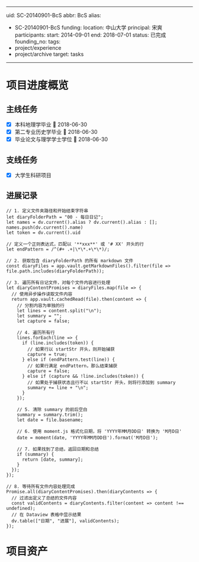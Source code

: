 
---
uid: SC-20140901-BcS
abbr: BcS
alias:
- SC-20140901-BcS
funding: 
location: 中山大学
principal: 宋爽
participants:
start: 2014-09-01
end: 2018-07-01
status: 已完成
founding_no: 
tags:
- project/experience
- project/archive
target: tasks
---


# 项目进度概览

## 主线任务
- [x] 本科地理学毕业 📅 2018-06-30
- [x] 第二专业历史学毕业 📅 2018-06-30
- [x] 毕业论文与理学学士学位 📅 2018-06-30
## 支线任务
- [x] 大学生科研项目
## 进展记录
```dataviewjs
// 1. 定义文件夹路径和开始结束字符串
let diaryFolderPath = "00 - 每日日记";
let names = dv.current().alias ? dv.current().alias : [];
names.push(dv.current().name)
let token = dv.current().uid

// 定义一个正则表达式，匹配以 '**xxx**' 或 '# XX' 开头的行
let endPattern = /^(#+ .+|\*\*.+\*\*)/; 

// 2. 获取包含 diaryFolderPath 的所有 markdown 文件
const diaryFiles = app.vault.getMarkdownFiles().filter(file => file.path.includes(diaryFolderPath));

// 3. 遍历所有日记文件，对每个文件内容进行处理
let diaryContentPromises = diaryFiles.map(file => {
  // 使用异步操作读取文件内容
  return app.vault.cachedRead(file).then(content => {
    // 分割内容为单独的行
    let lines = content.split("\n");
    let summary = "";
    let capture = false;

    // 4. 遍历所有行
    lines.forEach(line => {
      if (line.includes(token)) {
        // 如果行以 startStr 开头，则开始捕获
        capture = true;
      } else if (endPattern.test(line)) { 
        // 如果行满足 endPattern，那么结束捕获
        capture = false;
      } else if (capture && !line.includes(token)) { 
        // 如果处于捕获状态且行不以 startStr 开头，则将行添加到 summary
        summary += line + "\n";
      }
    });

    // 5. 清除 summary 的前后空白
    summary = summary.trim();
    let date = file.basename;

    // 6. 使用 moment.js 格式化日期，将 'YYYY年MM月DD日' 转换为 'M月D日'
    date = moment(date, 'YYYY年MM月DD日').format('M月D日');

    // 7. 如果找到了总结，返回日期和总结
    if (summary) {
      return [date, summary];
    }
  });
});

// 8. 等待所有文件内容处理完成
Promise.all(diaryContentPromises).then(diaryContents => {
  // 过滤出定义了总结的文件内容
  const validContents = diaryContents.filter(content => content !== undefined);
  // 在 Dataview 表格中显示结果
  dv.table(["日期", "进展"], validContents);
});

```
# 项目资产

